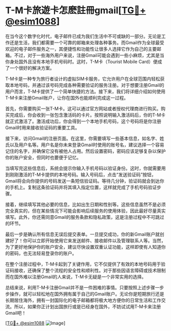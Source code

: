 # T-M卡旅遊卡怎麽註冊gmail[[TG💪+ @esim1088](https://t.me/s/esim1088)]

在当今这个数字化时代，电子邮件已成为我们生活中不可或缺的一部分。无论是工作还是生活，我们都需要一个可靠的邮箱来处理各种事务。而Gmail作为全球最受欢迎的电子邮件服务之一，其便捷性和功能性让很多人选择它作为自己的主要邮箱。不过，对于一些海外用户来说，注册Gmail可能会遇到一些小麻烦，尤其是当你身处国外且没有本地手机号码时。这时，T-M卡（Tourist Mobile Card）便成了一个很好的解决方案。

T-M卡是一种专为旅行者设计的虚拟SIM卡服务，它允许用户在全球范围内轻松获取本地号码，并通过该号码完成各种需要验证的服务注册。对于想要注册Gmail的用户而言，T-M卡提供了一个简单快捷的方法。接下来，我们将详细介绍如何使用T-M卡来注册Gmail账户，让你在国外也能顺利完成这一过程。

首先，你需要购买一张T-M卡。这可以通过官方网站或者授权代理商进行购买。购买完成后，你会收到一张包含激活码的卡片。按照说明输入激活码后，你的T-M卡就正式激活了。激活成功后，你会得到一个本地手机号码，这个号码将是你注册Gmail时用来接收验证码的重要工具。

接下来，访问Gmail的注册页面。在这里，你需要填写一些基本信息，如名字、姓氏以及用户名等。用户名是你未来登录Gmail时使用的账号名，建议选择一个容易记住的名字，并确保它没有被他人占用。然后设置密码，密码应该足够复杂以保护你的账户安全，但同时也要便于记忆。

当填写完这些信息后，系统会提示你输入手机号码以验证身份。这时，你就需要用到刚刚激活的T-M卡提供的本地号码。输入号码后，点击“发送验证码”按钮，Gmail将会向你提供的号码发送一条短信验证码。等待几分钟，验证码就会到达你的手机上。复制这条验证码并将其填入指定位置，这样就完成了手机号码验证步骤。

接着，继续填写其他必要的信息，比如出生日期和性别等。这些信息虽然不是必须完全真实的，但在某些情况下可能会影响后续服务的使用体验，因此最好尽量真实填写。此外，你还需同意Gmail的服务条款和隐私政策，这是注册过程中不可跳过的环节。

最后一步是确认所有信息无误后提交表单。一旦提交成功，你的新Gmail账户就创建好了！你可以立即开始使用它来发送邮件、接收邮件以及管理联系人等。当然，为了更好地保护你的账户安全，建议尽快设置双重认证功能，这样即使有人知道你的密码，也无法轻易登录你的账户。

在整个注册过程中，T-M卡起到了关键作用，它不仅提供了有效的本地号码用于验证码接收，还确保了整个流程的安全性和顺利性。对于那些因语言障碍或技术限制而在国外难以注册Gmail的人来说，T-M卡无疑是一个非常实用的选择。

总结来说，利用T-M卡注册Gmail并不是一件困难的事情。只要按照上述步骤一步步操作，就可以轻松地在国外拥有属于自己的Gmail账户。无论你是短期旅行还是长期居住海外，拥有一封国际化的电子邮箱都将极大地方便你的日常生活和工作交流。所以，如果你正计划出国旅行或是已经身在国外，不妨试试用T-M卡来注册Gmail吧！

[[TG💪+ @esim1088](https://t.me/s/esim1088) ![Image](https://i.postimg.cc/4NQfJmqS/Snipaste-2025-05-13-00-14-12.png)]